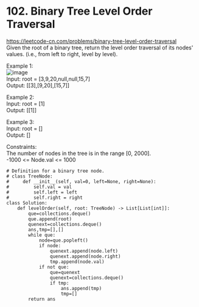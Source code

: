 # 102. Binary Tree Level Order Traversal
https://leetcode-cn.com/problems/binary-tree-level-order-traversal  
Given the root of a binary tree, return the level order traversal of its nodes' values. (i.e., from left to right, level by level).  

Example 1:  
![image](https://user-images.githubusercontent.com/60777462/154846257-74c7f8f8-7b1c-4ec3-83b8-7453a54a9110.png)  
Input: root = [3,9,20,null,null,15,7]  
Output: [[3],[9,20],[15,7]]  

Example 2:  
Input: root = [1]  
Output: [[1]]  

Example 3:  
Input: root = []  
Output: []  

Constraints:  
The number of nodes in the tree is in the range [0, 2000].  
-1000 <= Node.val <= 1000  

``` python3
# Definition for a binary tree node.
# class TreeNode:
#     def __init__(self, val=0, left=None, right=None):
#         self.val = val
#         self.left = left
#         self.right = right
class Solution:
    def levelOrder(self, root: TreeNode) -> List[List[int]]:
        que=collections.deque()
        que.append(root)
        quenext=collections.deque()
        ans,tmp=[],[]
        while que:
            node=que.popleft()
            if node:
                quenext.append(node.left)
                quenext.append(node.right)
                tmp.append(node.val)
            if not que:
                que=quenext
                quenext=collections.deque()
                if tmp:
                    ans.append(tmp)
                    tmp=[]
        return ans     
```
